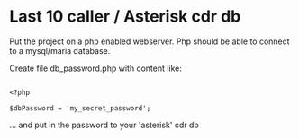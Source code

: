 # Last 10 caller / Asterisk cdr db

Put the project on a php enabled webserver.
Php should be able to connect to a mysql/maria database.

Create file db_password.php with content like:


```

<?php

$dbPassword = 'my_secret_password';

```

... and put in the password to your 'asterisk' cdr db



